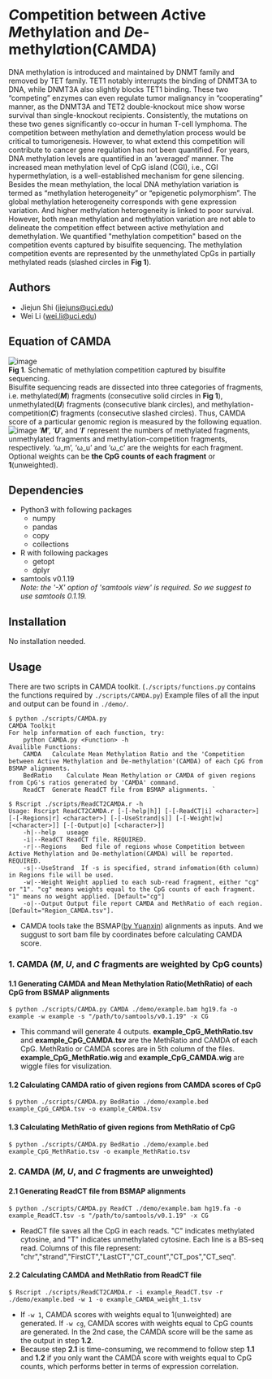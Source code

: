 # *C*ompetition between *A*ctive *M*ethylation and *D*e-methyl*a*tion(CAMDA)
DNA methylation is introduced and maintained by DNMT family and removed by TET family. TET1 notably interrupts the binding of DNMT3A to DNA, while DNMT3A also slightly blocks TET1 binding. These two “competing” enzymes can even regulate tumor malignancy in “cooperating” manner, as the DNMT3A and TET2 double-knockout mice show worse survival than single-knockout recipients. Consistently, the mutations on these two genes significantly co-occur in human T-cell lymphoma. The competition between methylation and demethylation process would be critical to tumorigenesis. However, to what extend this competition will contribute to cancer gene regulation has not been quantified.
For years, DNA methylation levels are quantified in an ‘averaged’ manner. The increased mean methylation level of CpG island (CGI), i.e., CGI hypermethylation, is a well-established mechanism for gene silencing. Besides the mean methylation, the local DNA methylation variation is termed as “methylation heterogeneity” or “epigenetic polymorphism”. The global methylation heterogeneity corresponds with gene expression variation. And higher methylation heterogeneity is linked to poor survival. However, both mean methylation and methylation variation are not able to delineate the competition effect between active methylation and demethylation.
We quantified "methylation competition" based on the competition events captured by bisulfite sequencing. The methylation competition events are represented by the unmethylated CpGs in partially methylated reads (slashed circles in **Fig 1**).
## Authors
- Jiejun Shi (jiejuns@uci.edu)
- Wei Li (wei.li@uci.edu)
## Equation of CAMDA
![image](https://github.com/JiejunShi/methylation_interruption/blob/master/images/CAMDA_schematic.png)  
**Fig 1**. Schematic of methylation competition captured by bisulfite sequencing.  
Bisulfite sequencing reads are dissected into three categories of fragments, i.e. methylated(***M***) fragments (consecutive solid circles in **Fig 1**), unmethylated(***U***) fragments (consecutive blank circles), and methylation-competition(***C***) fragments (consecutive slashed circles). Thus, CAMDA score of a particular genomic region is measured by the following equation.  
![image](https://github.com/JiejunShi/methylation_interruption/blob/master/images/CAMDA_Equation.png)
‘***M***’, ‘***U***’, and ‘***I***’ represent the numbers of methylated fragments, unmethylated fragments and methylation-competition fragments, respectively. ‘ω_m’, ‘ω_u’ and ‘ω_c’ are the weights for each fragment. Optional weights can be **the CpG counts of each fragment** or **1**(unweighted).
## Dependencies
- Python3 with following packages
  - numpy
  - pandas
  - copy
  - collections
- R with following packages
  - getopt
  - dplyr
- samtools v0.1.19  
*Note: the '-X' option of 'samtools view' is required. So we suggest to use samtools 0.1.19.*
## Installation
No installation needed.
## Usage
There are two scripts in CAMDA toolkit. (`./scripts/functions.py` contains the functions required by `./scripts/CAMDA.py`) Example files of all the input and output can be found in `./demo/`.

	$ python ./scripts/CAMDA.py
 	CAMDA Toolkit
 	For help information of each function, try:
		python CAMDA.py <Function> -h
	Availible Functions:
		CAMDA	Calculate Mean Methylation Ratio and the 'Competition between Active Methylation and De-methylation'(CAMDA) of each CpG from BSMAP alignments.
		BedRatio	Calculate Mean Methylation or CAMDA of given regions from CpG's ratios generated by 'CAMDA' command.
		ReadCT	Generate ReadCT file from BSMAP alignments. `  

	$ Rscript ./scripts/ReadCT2CAMDA.r -h
	Usage: Rscript ReadCT2CAMDA.r [-[-help|h]] [-[-ReadCT|i] <character>] [-[-Regions|r] <character>] [-[-UseStrand|s]] [-[-Weight|w] [<character>]] [-[-Output|o] [<character>]]
		-h|--help	useage
		-i|--ReadCT	ReadCT file. REQUIRED.
		-r|--Regions	Bed file of regions whose Competition between Active Methylation and De-methylation(CAMDA) will be reported. REQUIRED.
		-s|--UseStrand	If -s is specified, strand infomation(6th column) in Regions file will be used.
		-w|--Weight	Weight applied to each sub-read fragment, either "cg" or "1". "cg" means weights equal to the CpG counts of each fragment. "1" means no weight applied. [Default="cg"]
		-o|--Output	Output file report CAMDA and MethRatio of each region. [Default="Region_CAMDA.tsv"].

  - CAMDA tools take the BSMAP([by Yuanxin](https://sites.google.com/a/brown.edu/bioinformatics-in-biomed/bsmap-for-methylation)) alignments as inputs. And we suggust to sort bam file by coordinates before calculating CAMDA score.

### 1. CAMDA (***M***, ***U***, and ***C*** fragments are weighted by CpG counts)
#### 1.1 Generating CAMDA and Mean Methylation Ratio(MethRatio) of each CpG from BSMAP alignments

	$ python ./scripts/CAMDA.py CAMDA ./demo/example.bam hg19.fa -o example -w example -s "/path/to/samtools/v0.1.19" -x CG

  - This command will generate 4 outputs. **example_CpG_MethRatio.tsv** and **example_CpG_CAMDA.tsv** are the MethRatio and CAMDA of each CpG. MethRatio or CAMDA scores are in 5th column of the files. **example_CpG_MethRatio.wig** and **example_CpG_CAMDA.wig** are wiggle files for visulization. 

#### 1.2 Calculating CAMDA ratio of given regions from CAMDA scores of CpG

	$ python ./scripts/CAMDA.py BedRatio ./demo/example.bed example_CpG_CAMDA.tsv -o example_CAMDA.tsv

#### 1.3 Calculating MethRatio of given regions from MethRatio of CpG

	$ python ./scripts/CAMDA.py BedRatio ./demo/example.bed example_CpG_MethRatio.tsv -o example_MethRatio.tsv

### 2. CAMDA (***M***, ***U***, and ***C*** fragments are unweighted)
#### 2.1 Generating ReadCT file from BSMAP alignments

	$ python ./scripts/CAMDA.py ReadCT ./demo/example.bam hg19.fa -o example_ReadCT.tsv -s "/path/to/samtools/v0.1.19" -x CG

  - ReadCT file saves all the CpG in each reads. "C" indicates methylated cytosine, and "T" indicates unmethylated cytosine. Each line is a BS-seq read. Columns of this file represent: "chr","strand","FirstCT","LastCT","CT_count","CT_pos","CT_seq".

#### 2.2 Calculating CAMDA and MethRatio from ReadCT file

	$ Rscript ./scripts/ReadCT2CAMDA.r -i example_ReadCT.tsv -r ./demo/example.bed -w 1 -o example_CAMDA_weight_1.tsv
	
  - If `-w 1`, CAMDA scores with weights equal to 1(unweighted) are generated. If `-w cg`, CAMDA scores with weights equal to CpG counts are generated. In the 2nd case, the CAMDA score will be the same as the output in step **1.2**. 
  - Because step **2.1** is time-consuming, we recommend to follow step **1.1** and **1.2** if you only want the CAMDA score with weights equal to CpG counts, which performs better in terms of expression correlation.


